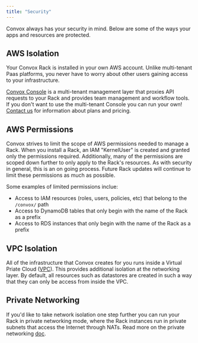 ```yaml
---
title: "Security"
---
```


Convox always has your security in mind. Below are some of the ways your apps and resources are protected.

## AWS Isolation

Your Convox Rack is installed in your own AWS account. Unlike multi-tenant Paas platforms, you never have to worry about other users gaining access to your infrastructure.

[Convox Console](https://console.convox.com) is a multi-tenant management layer that proxies API requests to your Rack and provides team management and workflow tools. If you don't want to use the multi-tenant Console you can run your own! [Contact us](mailto:support@convox.com) for information about plans and pricing.

## AWS Permissions

Convox strives to limit the scope of AWS permissions needed to manage a Rack. When you install a Rack, an IAM "KernelUser" is created and granted only the permissions required. Additionally, many of the permissions are scoped down further to only apply to the Rack's resources. As with security in general, this is an on going process. Future Rack updates will continue to limit these permissions as much as possible.

Some examples of limited permissions inclue:
- Access to IAM resources (roles, users, policies, etc) that belong to the `/convox/` path
- Access to DynamoDB tables that only begin with the name of the Rack as a prefix
- Access to RDS instances that only begin with the name of the Rack as a prefix

## VPC Isolation

All of the infrastructure that Convox creates for you runs inside a Virtual Priate Cloud ([VPC](https://aws.amazon.com/vpc/)). This provides additional isolation at the networking layer. By default, all resources such as datastores are created in such a way that they can only be access from inside the VPC.

## Private Networking

If you'd like to take network isolation one step further you can run your Rack in private networking mode, where the Rack instances run in private subnets that access the Internet through NATs. Read more on the private networking [doc](/docs/private-networking/).
